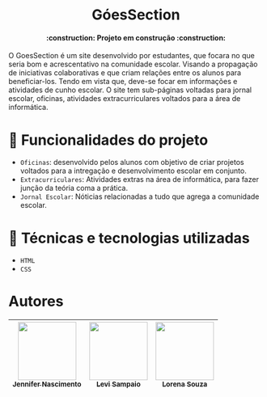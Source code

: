 
<h1 align="center"> GóesSection </h1>
<h4 align="center"> 
    :construction:  Projeto em construção  :construction:
</h4>
O GoesSection é um site desenvolvido por estudantes, que focara no que seria bom e acrescentativo na comunidade escolar. Visando a propagação de iniciativas colaborativas e que criam relações entre os alunos para beneficiar-los.
 Tendo em vista que, deve-se focar em informações e atividades de cunho escolar. O site tem sub-páginas voltadas para jornal escolar, oficinas, atividades extracurriculares voltados para a área de informática.
 
 # :hammer: Funcionalidades do projeto

- `Oficinas`: desenvolvido pelos alunos com objetivo de criar projetos voltados para a intregação e desenvolvimento escolar em conjunto.
- `Extracurriculares`: Atividades extras na área de informática, para fazer junção da teória coma a prática.
- `Jornal Escolar`: Nóticias relacionadas a tudo que agrega a comunidade escolar.

# :hammer: Técnicas e tecnologias utilizadas

- `HTML`
- `CSS`

# Autores

| [<img src="https://avatars.githubusercontent.com/u/37356058?v=4" width=115><br><sub>Jennifer Nascimento</sub>](https://github.com/RochaJennifer) |  [<img src="https://avatars.githubusercontent.com/u/30351153?v=4" width=115><br><sub>Levi Sampaio</sub>](https://github.com/LeviSmp) |  [<img src="https://avatars.githubusercontent.com/u/8989346?v=4" width=115><br><sub>Lorena Souza</sub>](https://github.com/alexfelipe) |
| :---: | :---: | :---: |


